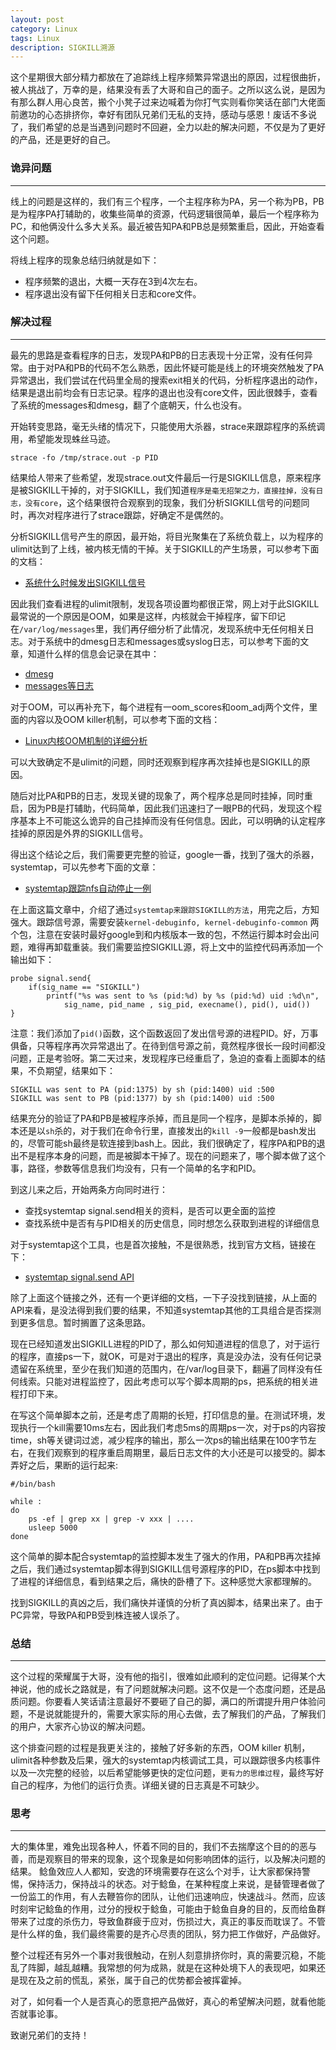 ```yaml
---
layout: post
category: Linux
tags: Linux
description: SIGKILL溯源
---
```


这个星期很大部分精力都放在了追踪线上程序频繁异常退出的原因，过程很曲折，被人挑战了，万幸的是，结果没有丢了大哥和自己的面子。之所以这么说，是因为有那么群人用心良苦，搬个小凳子过来边喊着为你打气实则看你笑话在部门大佬面前邀功的心态排挤你，幸好有团队兄弟们无私的支持，感动与感恩！废话不多说了，我们希望的总是当遇到问题时不回避，全力以赴的解决问题，不仅是为了更好的产品，还是更好的自己。

### 诡异问题
------------------

线上的问题是这样的，我们有三个程序，一个主程序称为PA，另一个称为PB，PB是为程序PA打辅助的，收集些简单的资源，代码逻辑很简单，最后一个程序称为PC，和他俩没什么多大关系。最近被告知PA和PB总是频繁重启，因此，开始查看这个问题。

将线上程序的现象总结归纳就是如下：

* 程序频繁的退出，大概一天存在3到4次左右。
* 程序退出没有留下任何相关日志和core文件。

### 解决过程
-------------------

最先的思路是查看程序的日志，发现PA和PB的日志表现十分正常，没有任何异常。由于对PA和PB的代码不怎么熟悉，因此怀疑可能是线上的环境突然触发了PA异常退出，我们尝试在代码里全局的搜索exit相关的代码，分析程序退出的动作，结果是退出前均会有日志记录。程序的退出也没有core文件，因此很棘手，查看了系统的messages和dmesg，翻了个底朝天，什么也没有。

开始转变思路，毫无头绪的情况下，只能使用大杀器，strace来跟踪程序的系统调用，希望能发现蛛丝马迹。

    strace -fo /tmp/strace.out -p PID

结果给人带来了些希望，发现strace.out文件最后一行是SIGKILL信息，原来程序是被SIGKILL干掉的，对于SIGKILL，我们知道`程序是毫无招架之力，直接挂掉，没有日志，没有core`，这个结果很符合观察到的现象，我们分析SIGKILL信号的问题同时，再次对程序进行了strace跟踪，好确定不是偶然的。

分析SIGKILL信号产生的原因，最开始，将目光聚集在了系统负载上，以为程序的ulimit达到了上线，被内核无情的干掉。关于SIGKILL的产生场景，可以参考下面的文档：

* [系统什么时候发出SIGKILL信号](http://blog.csdn.net/i_am_jojo/article/details/7900904)

因此我们查看进程的ulimit限制，发现各项设置均都很正常，网上对于此SIGKILL最常说的一个原因是OOM，如果是这样，内核就会干掉程序，留下印记在`/var/log/messages`里，我们再仔细分析了此情况，发现系统中无任何相关日志。对于系统中的dmesg日志和messages或syslog日志，可以参考下面的文章，知道什么样的信息会记录在其中：

* [dmesg](http://www.cppblog.com/mydriverc/archive/2009/10/13/98534.html)
* [messages等日志](http://blog.sina.com.cn/s/blog_5cd78a5d0100beqa.html)

对于OOM，可以再补充下，每个进程有一oom_scores和oom_adj两个文件，里面的内容以及OOM killer机制，可以参考下面的文档：

* [Linux内核OOM机制的详细分析](http://blog.chinaunix.net/uid-25424552-id-3944805.html)

可以大致确定不是ulimit的问题，同时还观察到程序再次挂掉也是SIGKILL的原因。

随后对比PA和PB的日志，发现关键的现象了，两个程序总是同时挂掉，同时重启，因为PB是打辅助，代码简单，因此我们迅速扫了一眼PB的代码，发现这个程序基本上不可能这么诡异的自己挂掉而没有任何信息。因此，可以明确的认定程序挂掉的原因是外界的SIGKILL信号。

得出这个结论之后，我们需要更完整的验证，google一番，找到了强大的杀器，systemtap，可以先参考下面的文章：

* [systemtap跟踪nfs自动停止一例](http://www.tanyangxf.net/index.php/systemtap-trace-nfs-auto-stop/)

在上面这篇文章中，介绍了通过`systemtap来跟踪SIGKILL的方法`，用完之后，方知强大。跟踪信号源，需要安装`kernel-debuginfo, kernel-debuginfo-common` 两个包，注意在安装时最好google到和内核版本一致的包，不然运行脚本时会出问题，难得再卸载重装。我们需要监控SIGKILL源，将上文中的监控代码再添加一个输出如下：

    probe signal.send{
        if(sig_name == "SIGKILL")
            printf("%s was sent to %s (pid:%d) by %s (pid:%d) uid :%d\n", 
                sig_name, pid_name , sig_pid, execname(), pid(), uid()) 
    }

注意：我们添加了`pid()`函数，这个函数返回了发出信号源的进程PID。好，万事俱备，只等程序再次异常退出了。在待到信号源之前，竟然程序很长一段时间都没问题，正是考验呀。第二天过来，发现程序已经重启了，急迫的查看上面脚本的结果，不负期望，结果如下：

    SIGKILL was sent to PA (pid:1375) by sh (pid:1400) uid :500
    SIGKILL was sent to PB (pid:1377) by sh (pid:1400) uid :500

结果充分的验证了PA和PB是被程序杀掉，而且是同一个程序，是脚本杀掉的，脚本还是以`sh`杀的，对于我们在命令行里，直接发出的`kill -9`一般都是bash发出的，尽管可能sh最终是软连接到bash上。因此，我们很确定了，程序PA和PB的退出不是程序本身的问题，而是被脚本干掉了。现在的问题来了，哪个脚本做了这个事，路径，参数等信息我们均没有，只有一个简单的名字和PID。

到这儿来之后，开始两条方向同时进行：

* 查找systemtap signal.send相关的资料，是否可以更全面的监控
* 查找系统中是否有与PID相关的历史信息，同时想怎么获取到进程的详细信息

对于systemtap这个工具，也是首次接触，不是很熟悉，找到官方文档，链接在下：

* [systemtap signal.send API](https://sourceware.org/systemtap/tapsets/API-signal-send.html)

除了上面这个链接之外，还有一个更详细的文档，一下子没找到链接，从上面的API来看，是没法得到我们要的结果，不知道systemtap其他的工具组合是否探测到更多信息。暂时搁置了这条思路。

现在已经知道发出SIGKILL进程的PID了，那么如何知道进程的信息了，对于运行的程序，直接ps一下，就OK，可是对于退出的程序，真是没办法，没有任何记录遗留在系统里，至少在我们知道的范围内，在/var/log目录下，翻遍了同样没有任何线索。只能对进程监控了，因此考虑可以写个脚本周期的ps，把系统的相关进程打印下来。

在写这个简单脚本之前，还是考虑了周期的长短，打印信息的量。在测试环境，发现执行一个kill需要10ms左右，因此我们考虑5ms的周期ps一次，对于ps的内容按time，sh等关键词过滤，减少程序的输出，那么一次ps的输出结果在100字节左右，在我们观察到的程序重启周期里，最后日志文件的大小还是可以接受的。脚本弄好之后，果断的运行起来:

    #/bin/bash

    while :
    do
        ps -ef | grep xx | grep -v xxx | .... 
        usleep 5000
    done

这个简单的脚本配合systemtap的监控脚本发生了强大的作用，PA和PB再次挂掉之后，我们通过systemtap脚本得到SIGKILL信号源程序的PID，在ps脚本中找到了进程的详细信息，看到结果之后，痛快的卧槽了下。这种感觉大家都理解的。

找到SIGKILL的真凶之后，我们痛快并谨慎的分析了真凶脚本，结果出来了。由于PC异常，导致PA和PB受到株连被人误杀了。

### 总结
---------------------------------

这个过程的荣耀属于大哥，没有他的指引，很难如此顺利的定位问题。记得某个大神说，他的成长之路就是，有了问题就解决问题。这不仅是一个态度问题，还是品质问题。你要看人笑话请注意最好不要砸了自己的脚，满口的所谓提升用户体验问题，不是说就能提升的，需要大家实际的用心去做，去了解我们的产品，了解我们的用户，大家齐心协议的解决问题。

这个排查问题的过程是我更关注的，接触了好多新的东西，OOM killer 机制，ulimit各种参数及后果，强大的systemtap内核调试工具，可以跟踪很多内核事件以及一次完整的经验，以后希望能够更快的定位问题，`更有力的思维过程`，最终写好自己的程序，为他们的运行负责。详细关键的日志真是不可缺少。

### 思考
------------------------

大的集体里，难免出现各种人，怀着不同的目的，我们不去揣摩这个目的的恶与善，而是观察目的带来的现象，这个现象是如何影响团体的运行，以及解决问题的结果。
鲶鱼效应人人都知，安逸的环境需要存在这么个对手，让大家都保持警惕，保持活力，保持战斗的状态。对于鲶鱼，在某种程度上来说，是替管理者做了一份监工的作用，有人去鞭笞你的团队，让他们迅速响应，快速战斗。然而，应该时刻牢记鲶鱼的作用，过分的授权于鲶鱼，可能由于鲶鱼自身的目的，反而给鱼群带来了过度的杀伤力，导致鱼群疲于应对，伤损过大，真正的事反而耽误了。不管是什么样的鱼，我们最终需要的是齐心尽责的团队，努力把工作做好，产品做好。

整个过程还有另外一个事对我很触动，在别人刻意排挤你时，真的需要沉稳，不能乱了阵脚，越乱越糟。我常想的何为成熟，就是在这种处境下人的表现吧，如果还是现在及之前的慌乱，紧张，属于自己的优势都会被挥霍掉。

对了，如何看一个人是否真心的愿意把产品做好，真心的希望解决问题，就看他能否就事论事。

致谢兄弟们的支持！
